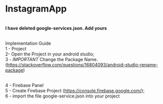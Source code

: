 # InstagramApp

<br><b>I have deleted google-services.json. Add yours</b>

<br>Implementation Guide 
<br>1 - Project
<br>2- Open the Project in your android studio;
<br>3 - *IMPORTANT* Change the Package Name. (https://stackoverflow.com/questions/16804093/android-studio-rename-package)

<br>4 - Firebase Panel
<br>5 - Create Firebase Project (https://console.firebase.google.com/);
<br>6 - import the file google-service.json into your project
